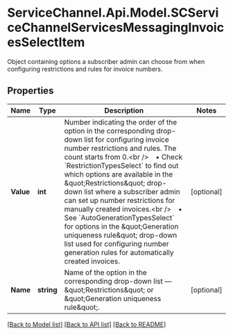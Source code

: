 # ServiceChannel.Api.Model.SCServiceChannelServicesMessagingInvoicesSelectItem
Object containing options a subscriber admin can choose from when configuring restrictions and rules for invoice numbers.

## Properties

Name | Type | Description | Notes
------------ | ------------- | ------------- | -------------
**Value** | **int** | Number indicating the order of the option in the corresponding drop-down list for configuring invoice number restrictions and rules. The count starts from 0.&lt;br /&gt; • Check &#x60;RestrictionTypesSelect&#x60; to find out which options are available in the \&quot;Restrictions\&quot; drop-down list where a subscriber admin can set up number restrictions for manually created invoices.&lt;br /&gt; • See &#x60;AutoGenerationTypesSelect&#x60; for options in the \&quot;Generation uniqueness rule\&quot; drop-down list used for configuring number generation rules for automatically created invoices. | [optional] 
**Name** | **string** | Name of the option in the corresponding drop-down list — \&quot;Restrictions\&quot; or \&quot;Generation uniqueness rule\&quot;. | [optional] 

[[Back to Model list]](../README.md#documentation-for-models) [[Back to API list]](../README.md#documentation-for-api-endpoints) [[Back to README]](../README.md)

